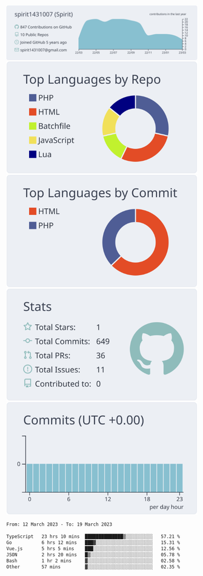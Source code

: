[![](https://raw.githubusercontent.com/spirit1431007/spirit1431007/master/profile-summary-card-output/nord_bright/0-profile-details.svg)](https://git.io/spiritx)
[![](https://raw.githubusercontent.com/spirit1431007/spirit1431007/master/profile-summary-card-output/nord_bright/1-repos-per-language.svg)](https://git.io/spiritx) [![](https://raw.githubusercontent.com/spirit1431007/spirit1431007/master/profile-summary-card-output/nord_bright/2-most-commit-language.svg)](https://git.io/spiritx)
[![](https://raw.githubusercontent.com/spirit1431007/spirit1431007/master/profile-summary-card-output/nord_bright/3-stats.svg)](https://git.io/spiritx) [![](https://raw.githubusercontent.com/spirit1431007/spirit1431007/master/profile-summary-card-output/nord_bright/4-productive-time.svg)](https://git.io/spiritx)

<!--START_SECTION:waka-->

```text
From: 12 March 2023 - To: 19 March 2023

TypeScript   23 hrs 10 mins  ██████████████▒░░░░░░░░░░   57.21 %
Go           6 hrs 12 mins   ███▓░░░░░░░░░░░░░░░░░░░░░   15.31 %
Vue.js       5 hrs 5 mins    ███░░░░░░░░░░░░░░░░░░░░░░   12.56 %
JSON         2 hrs 20 mins   █▒░░░░░░░░░░░░░░░░░░░░░░░   05.78 %
Bash         1 hr 2 mins     ▓░░░░░░░░░░░░░░░░░░░░░░░░   02.58 %
Other        57 mins         ▓░░░░░░░░░░░░░░░░░░░░░░░░   02.35 %
```

<!--END_SECTION:waka-->
